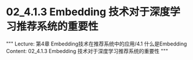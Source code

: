 # 02_4.1.3 Embedding 技术对于深度学习推荐系统的重要性

"""
Lecture: 第4章 Embedding技术在推荐系统中的应用/4.1 什么是Embedding
Content: 02_4.1.3 Embedding 技术对于深度学习推荐系统的重要性
"""

